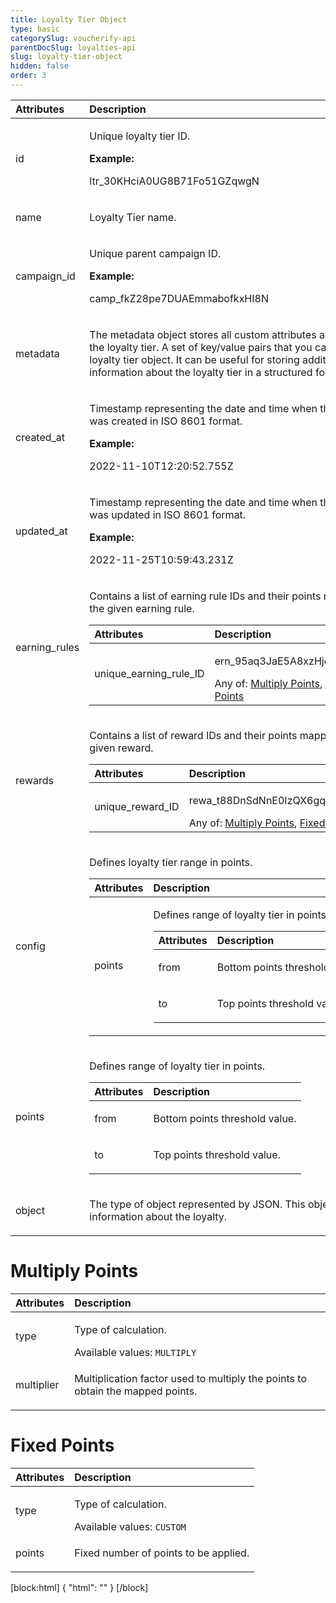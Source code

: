 ```yaml
---
title: Loyalty Tier Object
type: basic
categorySlug: voucherify-api
parentDocSlug: loyalties-api
slug: loyalty-tier-object
hidden: false
order: 3
---
```



| Attributes |  Description |
|:-----|:--------|
| id | <p>Unique loyalty tier ID.</p> **Example:** <p>ltr_30KHciA0UG8B71Fo51GZqwgN</p> |
| name | <p>Loyalty Tier name.</p> |
| campaign_id | <p>Unique parent campaign ID.</p> **Example:** <p>camp_fkZ28pe7DUAEmmabofkxHI8N</p> |
| metadata | <p>The metadata object stores all custom attributes assigned to the loyalty tier. A set of key/value pairs that you can attach to a loyalty tier object. It can be useful for storing additional information about the loyalty tier in a structured format.</p>  |
| created_at | <p>Timestamp representing the date and time when the loyalty tier was created in ISO 8601 format.</p> **Example:** <p>2022-11-10T12:20:52.755Z</p> |
| updated_at | <p>Timestamp representing the date and time when the loyalty tier was updated in ISO 8601 format.</p> **Example:** <p>2022-11-25T10:59:43.231Z</p> |
| earning_rules | <p>Contains a list of earning rule IDs and their points mapping for the given earning rule.</p> <table><thead><tr><th style="text-align:left">Attributes</th><th style="text-align:left">Description</th></tr></thead><tbody><tr><td style="text-align:left">unique_earning_rule_ID</td><td style="text-align:left"><p>ern_95aq3JaE5A8xzHjoJPYNRqXZ</p> Any of: <a href="#multiply-points">Multiply Points</a>, <a href="#fixed-points">Fixed Points</a></td></tr></tbody></table> |
| rewards | <p>Contains a list of reward IDs and their points mapping for the given reward.</p> <table><thead><tr><th style="text-align:left">Attributes</th><th style="text-align:left">Description</th></tr></thead><tbody><tr><td style="text-align:left">unique_reward_ID</td><td style="text-align:left"><p>rewa_t88DnSdNnE0IzQX6gqH3jHGQ</p> Any of: <a href="#multiply-points">Multiply Points</a>, <a href="#fixed-points">Fixed Points</a></td></tr></tbody></table> |
| config | <p>Defines loyalty tier range in points.</p> <table><thead><tr><th style="text-align:left">Attributes</th><th style="text-align:left">Description</th></tr></thead><tbody><tr><td style="text-align:left">points</td><td style="text-align:left"><p>Defines range of loyalty tier in points.</p> <table><thead><tr><th style="text-align:left">Attributes</th><th style="text-align:left">Description</th></tr></thead><tbody><tr><td style="text-align:left">from</td><td style="text-align:left"><p>Bottom points threshold value.</p></td></tr><tr><td style="text-align:left">to</td><td style="text-align:left"><p>Top points threshold value.</p></td></tr></tbody></table></td></tr></tbody></table> |
| points | <p>Defines range of loyalty tier in points.</p> <table><thead><tr><th style="text-align:left">Attributes</th><th style="text-align:left">Description</th></tr></thead><tbody><tr><td style="text-align:left">from</td><td style="text-align:left"><p>Bottom points threshold value.</p></td></tr><tr><td style="text-align:left">to</td><td style="text-align:left"><p>Top points threshold value.</p></td></tr></tbody></table> |
| object | <p>The type of object represented by JSON. This object stores information about the loyalty.</p> |
# Multiply Points
| Attributes |  Description |
|:-----|:--------|
| type | <p>Type of calculation.</p> Available values: `MULTIPLY` |
| multiplier | <p>Multiplication factor used to multiply the points to obtain the mapped points.</p> |
# Fixed Points
| Attributes |  Description |
|:-----|:--------|
| type | <p>Type of calculation.</p> Available values: `CUSTOM` |
| points | <p>Fixed number of points to be applied.</p> |

[block:html]
{
  "html": "<style>\n[title=\"Toggle library\"] { \n  display: none; }\n.LanguagePicker-divider { \n  display: none; }\n.Playground-section3VTXuaYZivJK > .APISectionHeader3LN_-QIR0m7x {\n  display: none; }\n.LanguagePicker-languages1qVVo_v6AlP9 {\n  display: none; }\n.headline-container-article-info2GaOf2jMpV0r {\n  display: none; }\n.APISectionHeader3LN_-QIR0m7x {\n  display: none; }\n.APIResponseSchemaPicker-label3XMQ9E-slNcS {\n  display: none; }\n.PlaygroundC7DInM9NFvBg {\n  display: none; }\n.Modal-Header3VPrQs3MUWWd {\n  display: none; }\n.rm-ReferenceMain .rm-Article {\n  max-width: 2000px; }\n</style>"
}
[/block]
